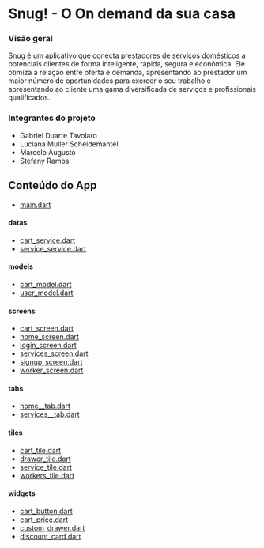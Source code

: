 # Snug! - O On demand da sua casa

### Visão geral
Snug é um aplicativo que conecta prestadores de serviços domésticos a potenciais clientes de forma inteligente, rápida, segura e econômica. Ele otimiza a relação entre oferta e demanda, apresentando ao prestador um maior número de oportunidades para exercer o seu trabalho e apresentando ao cliente uma gama diversificada de serviços e profissionais qualificados.

### Integrantes do projeto
- Gabriel Duarte Tavolaro
- Luciana Muller Scheidemantel
- Marcelo Augusto
- Stefany Ramos

## Conteúdo do App

- [main.dart](lib/main.dart)

#### datas
- [cart_service.dart](lib/datas/cart_service.dart)
- [service_service.dart](lib/datas/service_service.dart)

#### models
- [cart_model.dart](lib/models/cart_model.dart)
- [user_model.dart](lib/models/user_model.dart)

#### screens
- [cart_screen.dart](lib/screens/cart_screen.dart)
- [home_screen.dart](lib/screens/home_screen.dart)
- [login_screen.dart](lib/screens/login_screen.dart)
- [services_screen.dart](lib/screens/services_screen.dart)
- [signup_screen.dart](lib/screens/signup_screen.dart)
- [worker_screen.dart](lib/screens/worker_screen.dart)

#### tabs
- [home__tab.dart](lib/tabs/home__tab.dart)
- [services__tab.dart](lib/tabs/services__tab.dart)

#### tiles
- [cart_tile.dart](lib/tiles/cart_tile.dart)
- [drawer_tile.dart](lib/tiles/drawer_tile.dart)
- [service_tile.dart](lib/tiles/service_tile.dart)
- [workers_tile.dart](lib/tiles/workers_tile.dart)

#### widgets
- [cart_button.dart](lib/widgets/cart_button.dart)
- [cart_price.dart](lib/widgets/cart_price.dart)
- [custom_drawer.dart](lib/widgets/custom_drawer.dart)
- [discount_card.dart](lib/widgets/discount_card.dart)
